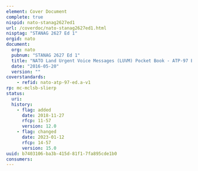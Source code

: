 ```yaml
---
element: Cover Document
complete: true
nispid: nato-stanag2627ed1
url: /coverdoc/nato-stanag2627ed1.html
nisptag: "STANAG 2627 Ed 1"
orgid: nato
document:
  org: nato
  pubnum: "STANAG 2627 Ed 1"
  title: "NATO Land Urgent Voice Messages (LUVM) Pocket Book - ATP-97 Edition A"
  date: "2016-05-20"
  version: ""
coverstandards:
    - refid: nato-atp-97-ed.a-v1
rp: mc-mclsb-slierp
status:
  uri: 
  history: 
    - flag: added
      date: 2018-11-27
      rfcp: 11-57
      version: 12.0
    - flag: changed
      date: 2023-01-12
      rfcp: 14-57
      version: 15.0
uuid: b7403106-ba3b-415d-81f1-7fa895cde1b0
consumers:
---
```

